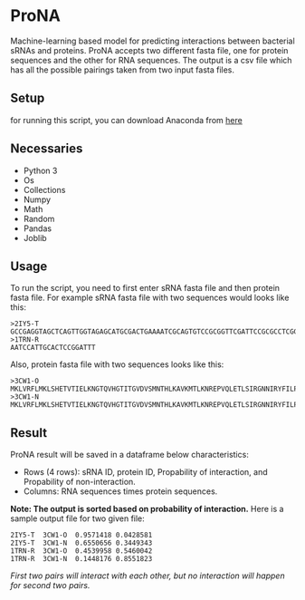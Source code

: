# ProNA
Machine-learning based model for predicting interactions between bacterial sRNAs and proteins. ProNA accepts two different fasta file, one for protein sequences and the other for RNA sequences. The output is a csv file which has all the possible pairings taken from two input fasta files.
## Setup
for running this script, you can download Anaconda from  [here](https://www.anaconda.com/download/)
## Necessaries
* Python 3
* Os
* Collections
* Numpy
* Math
* Random
* Pandas
* Joblib
## Usage
To run the script, you need to first enter sRNA fasta file and then protein fasta file. For example sRNA fasta file with two sequences would looks like this:
```
>2IY5-T
GCCGAGGTAGCTCAGTTGGTAGAGCATGCGACTGAAAATCGCAGTGTCCGCGGTTCGATTCCGCGCCTCGGCACCA
>1TRN-R
AATCCATTGCACTCCGGATTT
```
Also, protein fasta file with two sequences looks like this:
```
>3CW1-O
MKLVRFLMKLSHETVTIELKNGTQVHGTITGVDVSMNTHLKAVKMTLKNREPVQLETLSIRGNNIRYFILPDSLPLDTLLVDVEPKVKSKKREAVAGRGRGRGRGRGRGRGRGRGGPRR
>3CW1-N
MKLVRFLMKLSHETVTIELKNGTQVHGTITGVDVSMNTHLKAVKMTLKNREPVQLETLSIRGNNIRYFILPDSLPLDTLLVDVEPKVKSKKREAVAGRGRGRGRGRGRGRGRGRGGPRR
```
## Result
ProNA result will be saved in a dataframe below characteristics:
* Rows (4 rows): sRNA ID, protein ID, Propability of interaction, and Propability of non-interaction. 
* Columns: RNA sequences times protein sequences.

**Note: The output is sorted based on probability of interaction.**
Here is a sample output file for two given file:
```
2IY5-T  3CW1-O  0.9571418 0.0428581
2IY5-T  3CW1-N  0.6550656 0.3449343
1TRN-R  3CW1-O  0.4539958 0.5460042
1TRN-R  3CW1-N  0.1448176 0.8551823
```
*First two pairs will interact with each other, but no interaction will happen for second two pairs.*





